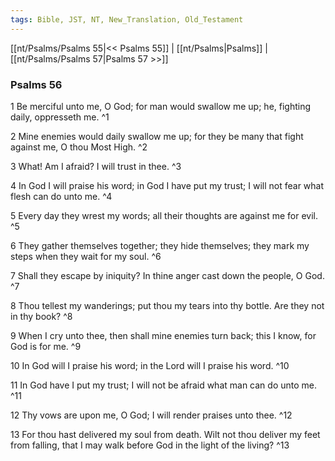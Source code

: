 ```yaml
---
tags: Bible, JST, NT, New_Translation, Old_Testament
---
```


[[nt/Psalms/Psalms 55|<< Psalms 55]] | [[nt/Psalms|Psalms]] | [[nt/Psalms/Psalms 57|Psalms 57 >>]]

### Psalms 56

1 Be merciful unto me, O God; for man would swallow me up; he, fighting daily, oppresseth me.  ^1

2 Mine enemies would daily swallow me up; for they be many that fight against me, O thou Most High.  ^2

3 What! Am I afraid? I will trust in thee.  ^3

4 In God I will praise his word; in God I have put my trust; I will not fear what flesh can do unto me.  ^4

5 Every day they wrest my words; all their thoughts are against me for evil.  ^5

6 They gather themselves together; they hide themselves; they mark my steps when they wait for my soul.  ^6

7 Shall they escape by iniquity? In thine anger cast down the people, O God.  ^7

8 Thou tellest my wanderings; put thou my tears into thy bottle. Are they not in thy book?  ^8

9 When I cry unto thee, then shall mine enemies turn back; this I know, for God is for me.  ^9

10 In God will I praise his word; in the Lord will I praise his word.  ^10

11 In God have I put my trust; I will not be afraid what man can do unto me.  ^11

12 Thy vows are upon me, O God; I will render praises unto thee.  ^12

13 For thou hast delivered my soul from death. Wilt not thou deliver my feet from falling, that I may walk before God in the light of the living?  ^13

 

